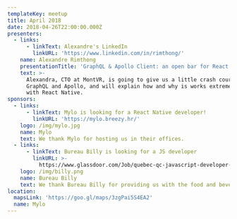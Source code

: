 ```yaml
---
templateKey: meetup
title: April 2018
date: 2018-04-26T22:00:00.000Z
presenters:
  - links:
      - linkText: Alexandre's LinkedIn
        linkURL: 'https://www.linkedin.com/in/rimthong/'
    name: Alexandre Rimthong
    presentationTitle: 'GraphQL & Apollo Client: an open bar for React Native'
    text: >-
      Alexandra, CTO at MontVR, is going to give us a little crash course into
      GraphQL and Apollo, and will explain how and why is works extremely well
      with React Native.
sponsors:
  - links:
      - linkText: Mylo is looking for a React Native developer!
        linkURL: 'https://mylo.breezy.hr/'
    logo: /img/mylo.jpg
    name: Mylo
    text: We thank Mylo for hosting us in their offices.
  - links:
      - linkText: Bureau Billy is looking for a JS developer
        linkURL: >-
          https://www.glassdoor.com/Job/quebec-qc-javascript-developer-jobs-SRCH_IL.0,9_IC2298450_KO10,30.htm?src=GD_JOB_AD&t=EMPLOYER_SEARCH_RESULTS&ao=46442&s=21&rdserp=true&srs=EI_JOBS&jl=3044090197
    logo: /img/billy.png
    name: Bureau Billy
    text: We thank Bureau Billy for providing us with the food and beverages.
location:
  mapsLink: 'https://goo.gl/maps/3zgPai5S4EA2'
  name: Mylo
---
```


